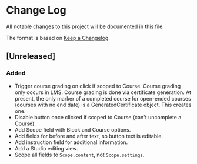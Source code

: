 
# Change Log

All notable changes to this project will be documented in this file.

The format is based on [Keep a Changelog](http://keepachangelog.com/).

## [Unreleased]

### Added
 
- Trigger course grading on click if scoped to Course.  Course grading only occurs in LMS. Course grading is done via certificate generation.  At present, the only marker of a completed course for open-ended courses (courses with no end date) is a GeneratedCertificate object.  This creates one.  
- Disable button once clicked if scoped to Course (can't uncomplete a Course).
- Add Scope field with Block and Course options.
- Add fields for before and after text, so button text is editable.
- Add instruction field for additional information. 
- Add a Studio editing view.
- Scope all fields to `Scope.content`, not `Scope.settings`.
